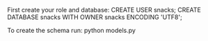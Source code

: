 First create your role and database:
CREATE USER snacks;
CREATE DATABASE snacks WITH OWNER snacks ENCODING 'UTF8';

To create the schema run:
python models.py
